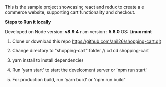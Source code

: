 This is the sample project showcasing react and redux to create a e commerce website, supporting cart functionality and checkout.


**Steps to Run it locally**

Developed on Node version: __v8.9.4__
npm version : __5.6.0__
OS: __Linux mint__

1. Clone or download this repo https://github.com/anil26/shopping-cart.git

2. Change directory to "shopping-cart" folder // cd cd shopping-cart

3. yarn install to install dependencies

4. Run 'yarn start' to start the development server or 'npm run start'

5. For production build, run 'yarn build' or 'npm run build'



